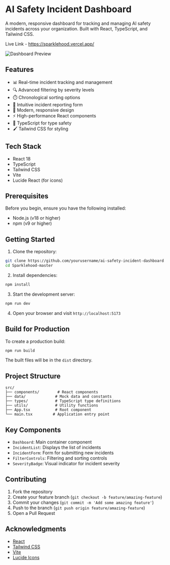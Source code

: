 # AI Safety Incident Dashboard

A modern, responsive dashboard for tracking and managing AI safety incidents across your organization. Built with React, TypeScript, and Tailwind CSS.

Live Link - https://sparklehood.vercel.app/

![Dashboard Preview](https://images.pexels.com/photos/7567444/pexels-photo-7567444.jpeg?auto=compress&cs=tinysrgb&w=1260&h=750&dpr=2)

## Features

- 📊 Real-time incident tracking and management
- 🔍 Advanced filtering by severity levels
- ⏱️ Chronological sorting options
- 📝 Intuitive incident reporting form
- 🎨 Modern, responsive design
- ⚡ High-performance React components
- 🎯 TypeScript for type safety
- 🖌️ Tailwind CSS for styling

## Tech Stack

- React 18
- TypeScript
- Tailwind CSS
- Vite
- Lucide React (for icons)

## Prerequisites

Before you begin, ensure you have the following installed:
- Node.js (v18 or higher)
- npm (v9 or higher)

## Getting Started

1. Clone the repository:
```bash
git clone https://github.com/yourusername/ai-safety-incident-dashboard.git
cd Sparklehood-master
```

2. Install dependencies:
```bash
npm install
```

3. Start the development server:
```bash
npm run dev
```

4. Open your browser and visit `http://localhost:5173`

## Build for Production

To create a production build:

```bash
npm run build
```

The built files will be in the `dist` directory.

## Project Structure

```
src/
├── components/        # React components
├── data/             # Mock data and constants
├── types/            # TypeScript type definitions
├── utils/            # Utility functions
├── App.tsx           # Root component
└── main.tsx         # Application entry point
```

## Key Components

- `Dashboard`: Main container component
- `IncidentList`: Displays the list of incidents
- `IncidentForm`: Form for submitting new incidents
- `FilterControls`: Filtering and sorting controls
- `SeverityBadge`: Visual indicator for incident severity

## Contributing

1. Fork the repository
2. Create your feature branch (`git checkout -b feature/amazing-feature`)
3. Commit your changes (`git commit -m 'Add some amazing feature'`)
4. Push to the branch (`git push origin feature/amazing-feature`)
5. Open a Pull Request

## Acknowledgments

- [React](https://reactjs.org/)
- [Tailwind CSS](https://tailwindcss.com/)
- [Vite](https://vitejs.dev/)
- [Lucide Icons](https://lucide.dev/)
